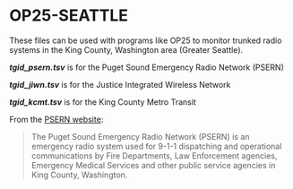# OP25-SEATTLE

These files can be used with programs like OP25 to monitor trunked radio systems in the King County, Washington area (Greater Seattle).

***tgid_psern.tsv*** is for the Puget Sound Emergency Radio Network (PSERN)

***tgid_jiwn.tsv*** is for the Justice Integrated Wireless Network

***tgid_kcmt.tsv*** is for the King County Metro Transit

From the [PSERN website](https://psern.org/):

> The Puget Sound Emergency Radio Network (PSERN) is an emergency radio system used for 9-1-1 dispatching and operational communications by Fire Departments, Law Enforcement agencies, Emergency Medical Services and other public service agencies in King County, Washington.
